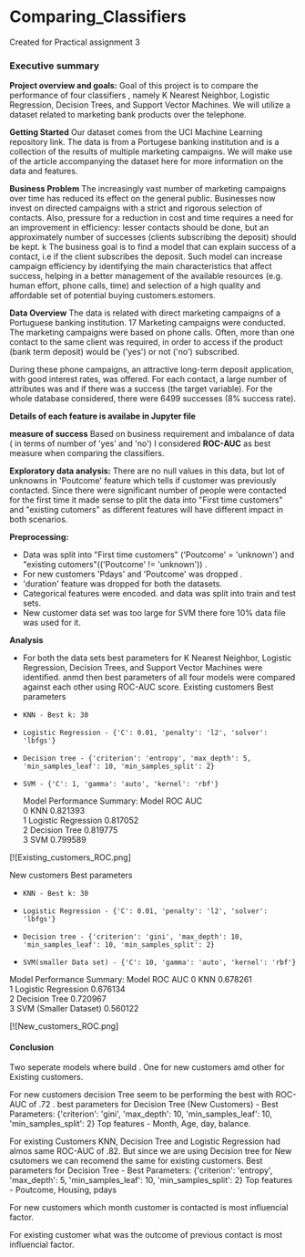 # Comparing_Classifiers
Created for Practical assignment 3

### Executive summary
**Project overview and goals:** Goal of this project is to compare the performance of four classifiers , namely K Nearest Neighbor, Logistic Regression, Decision Trees, and Support Vector Machines. We will utilize a dataset related to marketing bank products over the telephone.

**Getting Started**
Our dataset comes from the UCI Machine Learning repository link. The data is from a Portugese banking institution and is a collection of the results of multiple marketing campaigns. We will make use of the article accompanying the dataset here for more information on the data and features.

**Business Problem**
The increasingly vast number of marketing campaigns over time has reduced its effect on the general public. Businesses now invest on directed campaigns with a strict and rigorous selection of contacts. Also, pressure for a reduction in cost and time requires a need for an improvement in efficiency: lesser contacts should be done, but an approximately number of successes (clients subscribing the deposit) should be kept. k The business goal is to find a model that can explain success of a contact, i.e if the client subscribes the deposit. Such model can increase campaign efficiency by identifying the main characteristics that affect success, helping in a better management of the available resources (e.g. human effort, phone calls, time) and selection of a high quality and affordable set of potential buying customers.estomers.

**Data Overview**
The data is related with direct marketing campaigns of a Portuguese banking institution. 17 Marketing campaigns were conducted. The marketing campaigns were based on phone calls. Often, more than one contact to the same client was required, in order to access if the product (bank term deposit) would be ('yes') or not ('no') subscribed.

During these phone campaigns, an attractive long-term deposit application, with good interest rates, was offered. For each contact, a large number of attributes was and if there was a success (the target variable). For the whole database considered, there were 6499 successes (8% success rate).

**Details of each feature is availabe in Jupyter file**

**measure of success**
Based on business requirement and imbalance of data ( in terms of number of 'yes' and 'no') I considered **ROC-AUC** as best measure when comparing the classifiers. 

**Exploratory data analysis:**
There are no null values in this data, but lot of unknowns in 'Poutcome' feature which tells if customer was previously contacted. Since there were significant number of people were contacted for the first time it made sense to plit the data into "First time customers" and "existing cutomers" as different features will have different impact in both scenarios.

**Preprocessing:**
- Data was split into "First time customers" ('Poutcome' = 'unknown') and "existing cutomers"(('Poutcome' != 'unknown')) . 
- For new customers 'Pdays' and 'Poutcome' was dropped .
- 'duration' feature was dropped for both the datasets.
- Categorical features were encoded. and data was split into train and test sets.
- New customer data set was too large for SVM there fore 10% data file was used for it.


**Analysis**
- For both the data sets best parameters  for K Nearest Neighbor, Logistic Regression, Decision Trees, and Support Vector Machines were identified. anmd then best parameters of all four models were compared against each other using ROC-AUC score. 
Existing customers Best parameters
-     KNN - Best k: 30
-     Logistic Regression - {'C': 0.01, 'penalty': 'l2', 'solver': 'lbfgs'}
-     Decision tree - {'criterion': 'entropy', 'max_depth': 5, 'min_samples_leaf': 10, 'min_samples_split': 2}
-     SVM - {'C': 1, 'gamma': 'auto', 'kernel': 'rbf'}
  Model Performance Summary:
                 Model   ROC AUC  
0                  KNN  0.821393  
1  Logistic Regression  0.817052  
2        Decision Tree  0.819775  
3                  SVM  0.799589

[![Existing_customers_ROC.png]


New customers Best parameters
-     KNN - Best k: 30
-     Logistic Regression - {'C': 0.01, 'penalty': 'l2', 'solver': 'lbfgs'}
-     Decision tree - {'criterion': 'gini', 'max_depth': 10, 'min_samples_leaf': 10, 'min_samples_split': 2}
-     SVM(smaller Data set) - {'C': 10, 'gamma': 'auto', 'kernel': 'rbf'}
Model Performance Summary:
                   Model   ROC AUC 
0                    KNN  0.678261  
1    Logistic Regression  0.676134  
2          Decision Tree  0.720967  
3  SVM (Smaller Dataset)  0.560122

[![New_customers_ROC.png]


#### Conclusion
Two seperate models where build . One for new customers amd other for Existing customers.

For new customers decision Tree seem to be performing the best with ROC-AUC of .72 . best parameters for Decision Tree (New Customers) - Best Parameters: {'criterion': 'gini', 'max_depth': 10, 'min_samples_leaf': 10, 'min_samples_split': 2} Top features - Month, Age, day, balance.

For existing Customers KNN, Decision Tree and Logistic Regression had almos same ROC-AUC of .82. But since we are using Decision tree for New csutomers we can recomend the same for existing customers. Best parameters for Decision Tree - Best Parameters: {'criterion': 'entropy', 'max_depth': 5, 'min_samples_leaf': 10, 'min_samples_split': 2} Top features - Poutcome, Housing, pdays

For new customers which month customer is contacted is most influencial factor.

For existing customer what was the outcome of previous contact is most influencial factor.

  
